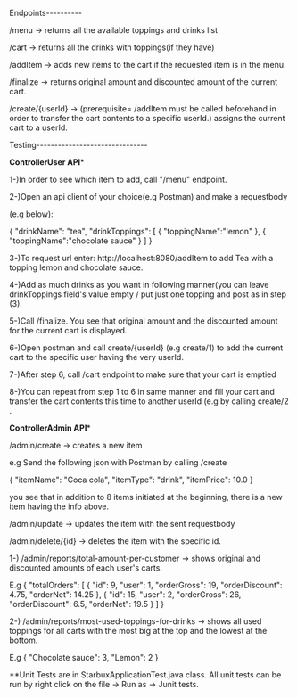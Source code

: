 Endpoints----------

/menu -> returns all the available toppings and drinks list

/cart -> returns all the drinks with toppings(if they have)

/addItem -> adds new items to the cart if the requested item is in the menu.

/finalize -> returns original amount and discounted amount of the current cart.

/create/{userId} -> (prerequisite= /addItem must be called beforehand in order to transfer the cart contents to a specific userId.) assigns the current cart to a userId.

Testing-------------------------------

****ControllerUser API*****

1-)In order to see which item to add, call "/menu" endpoint.

2-)Open an api client of your choice(e.g Postman) and make a requestbody

(e.g below):

{
    "drinkName": "tea",
    "drinkToppings": [
        {
            "toppingName":"lemon"
        },
        {
            "toppingName":"chocolate sauce"
        }
    ]
}

3-)To request url enter: http://localhost:8080/addItem to add Tea with a topping lemon and chocolate sauce.

4-)Add as much drinks as you want in following manner(you can leave drinkToppings field's value empty / put just one topping and post as in step (3).

5-)Call /finalize. You see that original amount and the discounted amount for the current cart is displayed.

6-)Open postman and call create/{userId} (e.g create/1) to add the current cart to the specific user having the very userId.

7-)After step 6, call /cart endpoint to make sure that your cart is emptied

8-)You can repeat from step 1 to 6 in same manner and fill your cart and transfer the cart contents this time to another userId (e.g by calling create/2 . 

****ControllerAdmin API*****

/admin/create -> creates a new item

e.g Send the following json with Postman by calling /create

{
      "itemName": "Coca cola",
      "itemType": "drink",
      "itemPrice": 10.0
}

you see that in addition to 8 items initiated at the beginning, there is a new item having the info above.

/admin/update -> updates the item with the sent requestbody

/admin/delete/{id} -> deletes the item with the specific id.

1-) /admin/reports/total-amount-per-customer -> shows original and discounted amounts of each user's carts.

E.g
{
  "totalOrders": [
    {
      "id": 9,
      "user": 1,
      "orderGross": 19,
      "orderDiscount": 4.75,
      "orderNet": 14.25
    },
    {
      "id": 15,
      "user": 2,
      "orderGross": 26,
      "orderDiscount": 6.5,
      "orderNet": 19.5
    }
  ]
}

2-) /admin/reports/most-used-toppings-for-drinks -> shows all used toppings for all carts with the most big at the top and the lowest at the bottom.

E.g
{
  "Chocolate sauce": 3,
  "Lemon": 2
}

**Unit Tests are in StarbuxApplicationTest.java class. All unit tests can be run by right click on the file -> Run as -> Junit tests.

 
